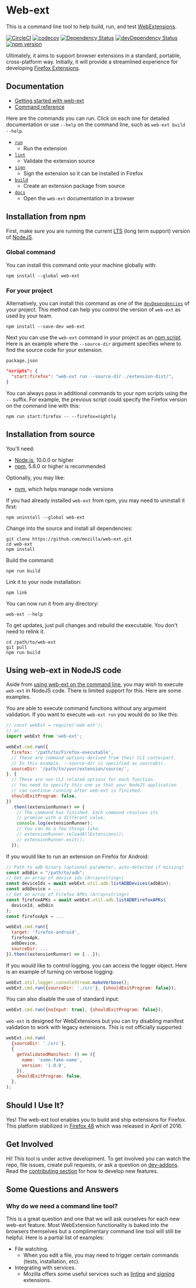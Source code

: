 # Web-ext

This is a command line tool to help build, run, and test
[WebExtensions](https://wiki.mozilla.org/WebExtensions).

[![CircleCI](https://circleci.com/gh/mozilla/web-ext.svg?style=svg)](https://circleci.com/gh/mozilla/web-ext)
[![codecov](https://codecov.io/gh/mozilla/web-ext/branch/master/graph/badge.svg)](https://codecov.io/gh/mozilla/web-ext)
[![Dependency Status](https://david-dm.org/mozilla/web-ext.svg)](https://david-dm.org/mozilla/web-ext)
[![devDependency Status](https://david-dm.org/mozilla/web-ext/dev-status.svg)](https://david-dm.org/mozilla/web-ext#info=devDependencies)
[![npm version](https://badge.fury.io/js/web-ext.svg)](https://badge.fury.io/js/web-ext)

Ultimately, it aims to support browser extensions in a standard, portable,
cross-platform way. Initially, it will provide a streamlined experience for developing
[Firefox Extensions](https://developer.mozilla.org/en-US/Add-ons/WebExtensions).

## Documentation

* [Getting started with web-ext][web-ext-user-docs]
* [Command reference](https://extensionworkshop.com/documentation/develop/web-ext-command-reference)

Here are the commands you can run. Click on each one for detailed documentation or use `--help` on the command line, such as `web-ext build --help`.

* [`run`](https://extensionworkshop.com/documentation/develop/web-ext-command-reference#web-ext-run)
  * Run the extension
* [`lint`](https://extensionworkshop.com/documentation/develop/web-ext-command-reference#web-ext-lint)
  * Validate the extension source
* [`sign`](https://extensionworkshop.com/documentation/develop/web-ext-command-reference#web-ext-sign)
  * Sign the extension so it can be installed in Firefox
* [`build`](https://extensionworkshop.com/documentation/develop/web-ext-command-reference#web-ext-build)
  * Create an extension package from source
* [`docs`](https://extensionworkshop.com/documentation/develop/web-ext-command-reference#web-ext-docs)
  * Open the `web-ext` documentation in a browser

## Installation from npm

First, make sure you are running the current
[LTS](https://github.com/nodejs/LTS)
(long term support) version of
[NodeJS](https://nodejs.org/en/).

### Global command

You can install this command onto your machine globally with:

    npm install --global web-ext

### For your project

Alternatively, you can install this command as one of the
[`devDependencies`](https://docs.npmjs.com/files/package.json#devdependencies)
of your project.  This method can help you control the version of `web-ext`
as used by your team.

    npm install --save-dev web-ext

Next you can use the `web-ext` command in your project as an
[npm script](https://docs.npmjs.com/misc/scripts).
Here is an example where the `--source-dir` argument specifies where to find
the source code for your extension.

`package.json`
```json
"scripts": {
  "start:firefox": "web-ext run --source-dir ./extension-dist/",
}
```

You can always pass in additional commands to your npm scripts using
the `--` suffix. For example, the previous script could specify the Firefox
version on the command line with this:

    npm run start:firefox -- --firefox=nightly

## Installation from source

You'll need:
* [Node.js](https://nodejs.org/en/), 10.0.0 or higher
* [npm](https://www.npmjs.com/), 5.6.0 or higher is recommended

Optionally, you may like:
* [nvm](https://github.com/creationix/nvm), which helps manage node versions

If you had already installed `web-ext` from npm,
you may need to uninstall it first:

    npm uninstall --global web-ext

Change into the source and install all dependencies:

    git clone https://github.com/mozilla/web-ext.git
    cd web-ext
    npm install

Build the command:

    npm run build

Link it to your node installation:

    npm link

You can now run it from any directory:

    web-ext --help

To get updates, just pull changes and rebuild the executable. You don't
need to relink it.

    cd /path/to/web-ext
    git pull
    npm run build

## Using web-ext in NodeJS code

Aside from [using web-ext on the command line][web-ext-user-docs], you may wish to execute `web-ext` in NodeJS code. There is limited support for this. Here are some examples.

You are able to execute command functions without any argument validation. If you want to execute `web-ext run` you would do so like this:

```js
// const webExt = require('web-ext');
// or...
import webExt from 'web-ext';

webExt.cmd.run({
  firefox: '/path/to/Firefox-executable',
  // These are command options derived from their CLI conterpart.
  // In this example, --source-dir is specified as sourceDir.
  sourceDir: '/path/to/your/extension/source/',
}, {
  // These are non CLI related options for each function.
  // You need to specify this one so that your NodeJS application
  // can continue running after web-ext is finished.
  shouldExitProgram: false,
})
  .then((extensionRunner) => {
    // The command has finished. Each command resolves its
    // promise with a different value.
    console.log(extensionRunner);
    // You can do a few things like:
    // extensionRunner.reloadAllExtensions();
    // extensionRunner.exit();
  });
```

If you would like to run an extension on Firefox for Android:
```js
// Path to adb binary (optional parameter, auto-detected if missing)
const adbBin = "/path/to/adb";
// Get an array of device ids (Array<string>)
const deviceIds = await webExt.util.adb.listADBDevices(adbBin);
const adbDevice = ...
// Get an array of Firefox APKs (Array<string>)
const firefoxAPKs = await webExt.util.adb.listADBFirefoxAPKs(
  deviceId, adbBin
);
const firefoxApk = ...

webExt.cmd.run({
  target: 'firefox-android',
  firefoxApk,
  adbDevice,
  sourceDir: ...
}).then((extensionRunner) => {...});
```

If you would like to control logging, you can access the logger object. Here is an example of turning on verbose logging:

```js
webExt.util.logger.consoleStream.makeVerbose();
webExt.cmd.run({sourceDir: './src'}, {shouldExitProgram: false});
```

You can also disable the use of standard input:

```js
webExt.cmd.run({noInput: true}, {shouldExitProgram: false});
```

`web-ext` is designed for WebExtensions but you can try disabling manifest validation to work with legacy extensions. This is not officially supported.

```js
webExt.cmd.run(
  {sourceDir: './src'},
  {
    getValidatedManifest: () => ({
      name: 'some-fake-name',
      version: '1.0.0',
    }),
    shouldExitProgram: false,
  },
);
```


## Should I Use It?

Yes! The web-ext tool enables you to build and ship extensions for Firefox.
This platform stabilized in
[Firefox 48](https://blog.mozilla.org/addons/2016/04/29/webextensions-in-firefox-48/)
which was released in April of 2016.

## Get Involved

Hi! This tool is under active development. To get involved you can watch the repo,
file issues, create pull requests, or ask a question on
[dev-addons](https://mail.mozilla.org/listinfo/dev-addons).
Read the [contributing section](CONTRIBUTING.md) for how to develop new features.

## Some Questions and Answers

### Why do we need a command line tool?

This is a great question and one that we will ask ourselves for each new web-ext
feature. Most WebExtension functionality is baked into the browsers
themselves but a complimentary command line tool will still be helpful.
Here is a partial list of examples:

* File watching.
  * When you edit a file, you may need to trigger certain commands (tests,
    installation, etc).
* Integrating with services.
  * Mozilla offers some useful services such as
    [linting](https://github.com/mozilla/addons-linter) and
    [signing](https://addons-server.readthedocs.io/en/latest/topics/api/signing.html)
    extensions.

[web-ext-user-docs]: https://developer.mozilla.org/en-US/Add-ons/WebExtensions/Getting_started_with_web-ext
